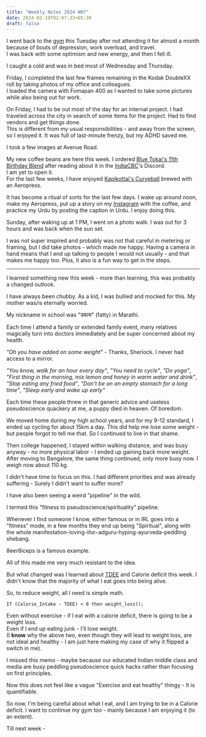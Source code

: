 ```yaml
---
title: "Weekly Notes 2024 W07"
date: 2024-02-19T02:07:33+05:30
draft: false
---
```


I went back to the [gym](https://www.instagram.com/greyboxfunctionaltraining/) this Tuesday after not attending it for almost a month because of bouts of depression, work overload, and travel. \
I was back with some optimism and new energy, and then I fell ill.

I caught a cold and was in bed most of Wednesday and Thursday.

Friday, I completed the last few frames remaining in the Kodak DoubleXX roll by taking photos of my office and colleagues. \
I loaded the camera with Fomapan 400 as I wanted to take some pictures while also being out for work.

On Friday, I had to be out most of the day for an internal project. I had traveled across the city in search of some items for the project. Had to find vendors and get things done. \
This is different from my usual responsibilities - and away from the screen, so I enjoyed it. It was full of last-minute frenzy, but my ADHD saved me.

I took a few images at Avenue Road.

My new coffee beans are here this week. I ordered [Blue Tokai's 11th Birthday Blend](https://bluetokaicoffee.com/products/11th-birthday-blend) after reading about it in the [IndiaCBC](https://www.instagram.com/indiacbc/)'s Discord. \
I am yet to open it. \
For the last few weeks, I have enjoyed [Kapikottai's Curveball](https://kapikottai.coffee/products/curveball) brewed with an Aeropress.

It has become a ritual of sorts for the last few days. I wake up around noon, make my Aeropress, put up a story on my [Instagram](https://www.instagram.com/rohitshetty00/) with the coffee, and practice my Urdu by posting the caption in Urdu. I enjoy doing this.

Sunday, after waking up at 1 PM, I went on a photo walk. I was out for 3 hours and was back when the sun set.

I was not super inspired and probably was not that careful in metering or framing, but I did take photos - which made me happy. Having a camera in hand means that I end up talking to people I would not usually - and that makes me happy too. Plus, it also is a fun way to get in the steps.

---

I learned something new this week - more than learning, this was probably a changed outlook.

I have always been chubby. As a kid, I was bullied and mocked for this. My mother was/is eternally worried.

My nickname in school was "डबल्य" (fatty) in Marathi.

Each time I attend a family or extended family event, many relatives magically turn into doctors immediately and be super concerned about my health.

_"Oh you have added on some weight"_ - Thanks, Sherlock. I never had access to a mirror.

_"You know, walk for an hour every day"_, _"You need to cycle"_, _"Do yoga"_, _"First thing in the morning, mix lemon and honey in warm water and drink"_, _"Stop eating any fried food"_, _"Don't be on an empty stomach for a long time"_, _"Sleep early and wake up early"_

Each time these people threw in that generic advice and useless pseudoscience quackery at me, a puppy died in heaven. Of boredom.

We moved home during my high school years, and for my 9-12 standard, I ended up cycling for about 15km a day. This did help me lose some weight - but people forgot to tell me that. So I continued to live in that shame.

Then college happened, I stayed within walking distance, and was busy anyway - no more physical labor - I ended up gaining back more weight. After moving to Bangalore, the same thing continued, only more busy now. I weigh now about 110 kg.

I didn't have time to focus on this. I had different priorities and was already suffering - Surely I didn't want to suffer more?

I have also been seeing a weird "pipeline" in the wild.

I termed this "fitness to pseudoscience/spirituality" pipeline.

Whenever I find someone I know, either famous or in IRL goes into a "fitness" mode, in a few months they end up being "Spiritual", along with the whole manifestation-loving-i$ha-$adguru-hyping-ayurveda-peddling shebang.

8eer8iceps is a famous example.

All of this made me very much resistant to the idea.

But what changed was I learned about [TDEE](https://en.wikipedia.org/wiki/Energy_expenditure) and Calorie deficit this week. I didn't know that the majority of what I eat goes into being alive.

So, to reduce weight, all I need is simple math.

`If (Calorie_Intake - TDEE) < 0 then weight_loss();`

Even without exercise - if I eat with a calorie deficit, there is going to be a weight loss. \
Even if I end up eating junk - I'll lose weight. \
(I **know** why the above two, even though they will lead to weight loss, are not ideal and healthy - I am just here making my case of why it flipped a switch in me).

I missed this memo - maybe because our educated Indian middle class and media are busy peddling pseudoscience quick hacks rather than focusing on first principles.

Now this does not feel like a vague "Exercise and eat healthy" thingy - It is quantifiable.

So now, I'm being careful about what I eat, and I am trying to be in a Calorie deficit. I want to continue my gym too - mainly because I am enjoying it (to an extent).

Till next week -
